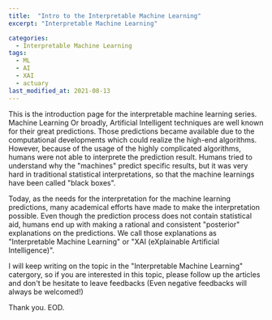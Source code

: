 ```yaml
---
title:  "Intro to the Interpretable Machine Learning"
excerpt: "Interpretable Machine Learning"

categories:
  - Interpretable Machine Learning
tags:
  - ML
  - AI
  - XAI
  - actuary
last_modified_at: 2021-08-13
---
```


This is the introduction page for the interpretable machine learning series.
Machine Learning Or broadly, Artificial Intelligent techniques are well known for their great predictions. Those predictions became available due to the computational developments which could realize the high-end algorithms. However, because of the usage of the highly complicated algorithms, humans were not able to interprete the prediction result. Humans tried to understand why the "machines" predict specific results, but it was very hard in traditional statistical interpretations, so that the machine learnings have been called "black boxes".

Today, as the needs for the interpretation for the machine learning predictions, many academical efforts have made to make the interpretation possible. Even though the prediction process does not contain statistical aid, humans end up with making a rational and consistent "posterior" explanations on the predictions. We call those explanations as "Interpretable Machine Learning" or "XAI (eXplainable Artificial Intelligence)".

I will keep writing on the topic in the "Interpretable Machine Learning" catergory, so if you are interested in this topic, please follow up the articles and don't be hesitate to leave feedbacks (Even negative feedbacks will always be welcomed!)

Thank you. EOD.